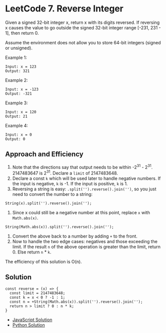 # LeetCode 7. Reverse Integer
Given a signed 32-bit integer x, return x with its digits reversed. If reversing x causes the value to go outside the signed 32-bit integer range [-231, 231 - 1], then return 0.

Assume the environment does not allow you to store 64-bit integers (signed or unsigned).

Example 1:
```
Input: x = 123
Output: 321
```
Example 2:
```
Input: x = -123
Output: -321
```
Example 3:
```
Input: x = 120
Output: 21
```
Example 4:
```
Input: x = 0
Output: 0
```

## Approach and Efficiency
1. Note that the directions say that output needs to be within -2<sup>31</sup> - 2<sup>31</sup>. 2147483647 is 2<sup>31</sup>. Declare a `limit` of 2147483648.
1. Declare a const `k` which will be used later to handle negative numbers. If the input is negative, `k` is -1. If the input is positive, `k` is 1. 
1. Reversing a string is easy: `.split('').reverse().join('')`, so you just need to convert the number to a string:
```
String(x).split('').reverse().join('');
```
1. Since x could still be a negative number at this point, replace `x` with `Math.abs(x)`.
```
String(Math.abs(x)).split('').reverse().join('');
```
1. Convert the above back to a number by adding `+` to the front.
1. Now to handle the two edge cases: negatives and those exceeding the limit. If the result `n` of the above operation is greater than the limit, return 0. Else return `n` * `k`.

The efficiency of this solution is O(n).

## Solution
```
const reverse = (x) => {
  const limit = 2147483648;
  const k = x < 0 ? -1 : 1;
  const n = +String(Math.abs(x)).split('').reverse().join('');
  return n > limit ? 0 : n * k;
}
```
- [JavaScript Solution](./goalParser.js)
- [Python Solution]()